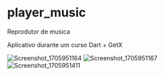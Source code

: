 # player_music

Reprodutor de musica

Aplicativo durante um curso Dart + GetX

![Screenshot_1705951164](https://github.com/rafaeltutu/Music-Player/assets/62215859/f74342e7-a99b-4010-bd6d-fb1d2b27f916)
![Screenshot_1705951167](https://github.com/rafaeltutu/Music-Player/assets/62215859/8fd0d789-50a4-4a0e-84ab-0b40e2dee706)
![Screenshot_1705951411](https://github.com/rafaeltutu/Music-Player/assets/62215859/29cc0cb1-21b3-47dc-9d37-2c6544a60c7e)
